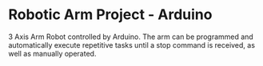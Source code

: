 # Robotic Arm Project - Arduino
 
3 Axis Arm Robot controlled by Arduino. The arm can be programmed and automatically execute repetitive tasks until a stop command is received, as well as manually operated.

